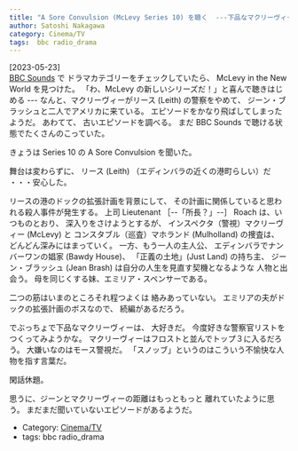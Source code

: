 ```yaml
---
title: "A Sore Convulsion (McLevy Series 10) を聴く  ---下品なマクリーヴィー、健在！"
author: Satoshi Nakagawa
category: Cinema/TV
tags:  bbc radio_drama
---
```


[2023-05-23]  
 [BBC Sounds](https://www.bbc.co.uk/sounds) で
ドラマカテゴリーをチェックしていたら、
McLevy in the New World を見つけた。
「わ、McLevy の新しいシリーズだ！」と喜んで聴きはじめる ---
なんと、マクリーヴィーがリース (Leith) の警察をやめて、
ジーン・ブラッシュと二人でアメリカに来ている。
エピソードをかなり飛ばしてしまったようだ。
あわてて、
古いエピソードを調べる。
まだ BBC Sounds で聴ける状態でたくさんのこっていた。

 きょうは Series 10 の A Sore Convulsion を聞いた。

 舞台は変わらずに、
リース (Leith) （エディンバラの近くの港町らしい）だ
・・・安心した。

 リースの港のドックの拡張計画を背景にして、
その計画に関係していると思われる殺人事件が発生する。
上司 Lieutenant ［--「所長？」--］ Roach は、いつものとおり、
深入りをさけようとするが、
インスペクタ（警視）マクリーヴィー (McLevy) と
コンスタブル（巡査）マホランド (Mulholland) の捜査は、
どんどん深みにはまっていく。
一方、もう一人の主人公、
エディンバラでナンバーワンの娼家 (Bawdy House)、
「正義の土地」(Just Land) の持ち主、
ジーン・ブラッシュ (Jean Brash) は自分の人生を見直す契機となるような
人物と出会う。
母を同じくする妹、エミリア・スペンサーである。

 二つの筋はいまのところそれ程つよくは
絡みあっていない。
エミリアの夫がドックの拡張計画のボスなので、
続編があるだろう。

 でぶっちょで下品なマクリーヴィーは、
大好きだ。
今度好きな警察官リストをつくってみようかな。
マクリーヴィーはフロストと並んでトップ３に入るだろう。
大嫌いなのはモース警視だ。
「スノッブ」というのはこういう不愉快な人物を指す言葉だ。

 閑話休題。

 思うに、ジーンとマクリーヴィーの距離はもっともっと
離れていたように思う。
まだまだ聞いていないエピソードがあるようだ。

- Category: [Cinema/TV](/categories.html#Cinema/TV)
- tags:  bbc radio_drama
